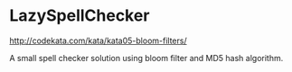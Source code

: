 # LazySpellChecker
 http://codekata.com/kata/kata05-bloom-filters/

A small spell checker solution using bloom filter and MD5 hash algorithm.

